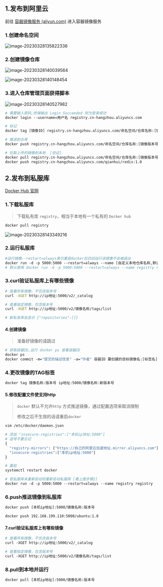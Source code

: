 ## 1.发布到阿里云

前往 [容器镜像服务 (aliyun.com)](https://cr.console.aliyun.com/cn-hangzhou/instances/mirrors) 进入容器镜像服务

### 1.创建命名空间

![image-20230328135822336](http://rraq343o3.hn-bkt.clouddn.com/markdown/202303281358392.png)

### 2.创建镜像仓库

![image-20230328140039564](http://rraq343o3.hn-bkt.clouddn.com/markdown/202303281400031.png)

![image-20230328140148454](http://rraq343o3.hn-bkt.clouddn.com/markdown/202303281401546.png)

### 3.进入仓库管理页面获得脚本

![image-20230328140527982](http://rraq343o3.hn-bkt.clouddn.com/markdown/202303281405311.png)

```dockerfile
# 需要输入密码,终端输出 Login Succeeded 则为登录成功
docker login --username=用户名 registry.cn-hangzhou.aliyuncs.com

# 标记
docker tag [镜像ID] registry.cn-hangzhou.aliyuncs.com/命名空间/仓库名称:[镜像版本号]

# 推送到仓库
docker push registry.cn-hangzhou.aliyuncs.com/命名空间/仓库名称:[镜像版本号]

# 拉取上传的镜像到本地  [验证]
docker pull registry.cn-hangzhou.aliyuncs.com/命名空间/仓库名称:[镜像版本号]
docker push registry.cn-hangzhou.aliyuncs.com/qianhui/redis:1.0
```

## 2.发布到私服库

[Docker Hub 官网](https://hub.docker.com/)

### 1.下载私服库

> 下载私有库 `registry`，相当于本地有一个私有的 `Docker hub`

```dockerfile
docker pull registry
```

![image-20230328143349216](http://rraq343o3.hn-bkt.clouddn.com/markdown/202303281433277.png)

### 2.运行私服库

```dockerfile
#运行镜像--restart=always表示重启docker后仍旧运行该镜像不会被退出
docker run -d -p 5000:5000 --restart=always --name [自定义本地仓库名称,默认为registry] registry
# 默认使用 docker run -d -p 5000:5000 --restart=always --name registry registry				
```

### 3.curl验证私服库上有哪些镜像 

```bash
# 查看所有镜像，不包含版本号
curl -XGET http://ip地址:5000/v2/_catalog

# 查看指定镜像，包含版本号
curl -XGET http://ip地址:5000/v2/镜像名称/tags/list

# 新私有库会显示 {"repositories":[]}
```

#### 4.创建镜像

> 准备好镜像的请跳过

```dockerfile
# 获取容器ID,运行 docker ps 查看容器ID
docker ps
docker commit -m="提交的描述信息" -a="作者" 容器ID 要创建的目标镜像名:[标签名]
```

### 4.更改镜像的TAG标签

```dockerfile
docker tag 镜像名称:版本号 ip地址:5000/镜像名称:新版本号
```

#### 5.修改配置文件使支持http

> `docker` 默认不允许`http` 方式推送镜像，通过配置选项来取消限制
>
> 修改之后不生效的话请重启`docker`

```dockerfile
vim /etc/docker/daemon.json

# 添加 "insecure-registries":["本机ip地址:5000"]
# 逗号不要忘记
{
  "registry-mirrors": ["https://自己的阿里云加速地址.mirror.aliyuncs.com"],
  "insecure-registries":["本机ip地址:5000"]
}

# 重启
systemctl restart docker

# 若私服库未重新启动则重新启动私服库 [看上面步骤2]
docker run -d -p 5000:5000 --restart=always --name registry registry	
```

### 6.push推送镜像到私服库

```dockerfile
docker push [本机ip地址]:5000/镜像名称:版本号	

docker push 192.168.199.110:5000/ubuntu:1.0
```

#### 7.curl验证私服库上有哪些镜像 

```dockerfile
# 查看所有镜像，不包含版本号
curl -XGET http://ip地址:5000/v2/_catalog

# 查看指定镜像，包含版本号
curl -XGET http://ip地址:5000/v2/镜像名称/tags/list
```

### 8.pull到本地并运行

```dockerfile
docker pull [本机ip地址]:5000/镜像名称:版本号
```

